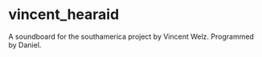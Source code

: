 # vincent_hearaid

A soundboard for the southamerica project by Vincent Welz.
Programmed by Daniel. 

